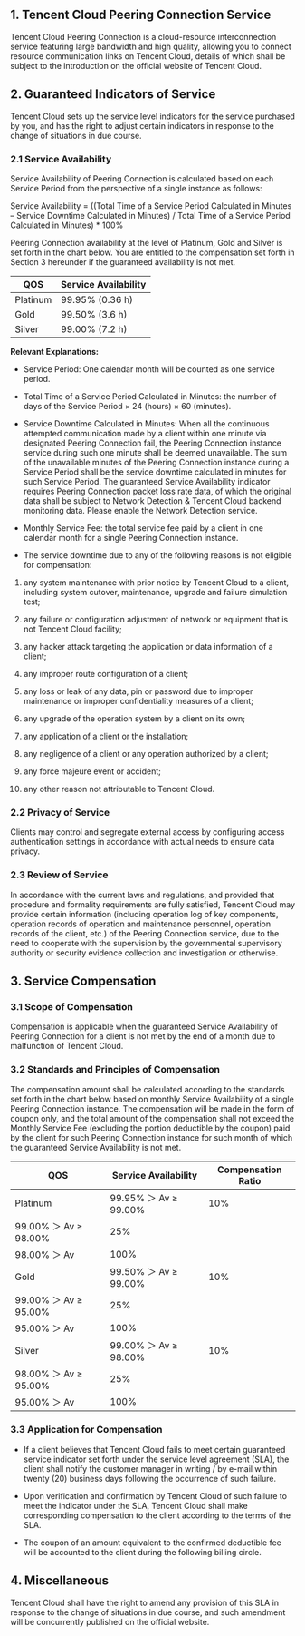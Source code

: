 ## **1.** **Tencent Cloud Peering Connection Service**

Tencent Cloud Peering Connection is a cloud-resource interconnection service featuring large bandwidth and high quality, allowing you to connect resource communication links on Tencent Cloud, details of which shall be subject to the introduction on the official website of Tencent Cloud.

## **2.** **Guaranteed Indicators of Service**

Tencent Cloud sets up the service level indicators for the service purchased by you, and has the right to adjust certain indicators in response to the change of situations in due course. 

### **2.1**  **Service Availability**

Service Availability of Peering Connection is calculated based on each Service Period from the perspective of a single instance as follows:

Service Availability = ((Total Time of a Service Period Calculated in Minutes – Service Downtime Calculated in Minutes) / Total Time of a Service Period Calculated in Minutes) * 100%

Peering Connection availability at the level of Platinum, Gold and Silver is set forth in the chart below.  You are entitled to the compensation set forth in Section 3 hereunder if the guaranteed availability is not met. 

| QOS      | Service   Availability |
| -------- | ---------------------- |
| Platinum | 99.95%   (0.36 h)      |
| Gold     | 99.50%   (3.6 h)       |
| Silver   | 99.00%   (7.2 h)       |

**Relevant Explanations:**

- Service Period: One calendar month will be counted as one service period.

- Total Time of a Service Period Calculated in Minutes: the number of days of the Service Period × 24 (hours) × 60 (minutes).

- Service Downtime Calculated in Minutes: When all the continuous attempted communication made by a client within one minute via designated Peering Connection fail, the Peering Connection instance service during such one minute shall be deemed unavailable.  The sum of the unavailable minutes of the Peering Connection instance during a Service Period shall be the service downtime calculated in minutes for such Service Period.  The guaranteed Service Availability indicator requires Peering Connection packet loss rate data, of which the original data shall be subject to Network Detection & Tencent Cloud backend monitoring data.  Please enable the Network Detection service. 

- Monthly Service Fee: the total service fee paid by a client in one calendar month for a single Peering Connection instance.

- The service downtime due to any of the following reasons is not eligible for compensation:

1. any system maintenance with prior notice by Tencent Cloud to a client, including system cutover, maintenance, upgrade and failure simulation test;

2. any failure or configuration adjustment of network or equipment that is not Tencent Cloud facility;

3. any hacker attack targeting the application or data information of a client;

4. any improper route configuration of a client;

5. any loss or leak of any data, pin or password due to improper maintenance or improper confidentiality measures of a client;

6. any upgrade of the operation system by a client on its own;

7. any application of a client or the installation;

8. any negligence of a client or any operation authorized by a client;

9. any force majeure event or accident; 

10. any other reason not attributable to Tencent Cloud.

### **2.2**  **Privacy of Service**

Clients may control and segregate external access by configuring access authentication settings in accordance with actual needs to ensure data privacy. 

### **2.3**  **Review of Service**

In accordance with the current laws and regulations, and provided that procedure and formality requirements are fully satisfied, Tencent Cloud may provide certain information (including operation log of key components, operation records of operation and maintenance personnel, operation records of the client, etc.) of the Peering Connection service, due to the need to cooperate with the supervision by the governmental supervisory authority or security evidence collection and investigation or otherwise.

## **3.** **Service Compensation**

### **3.1**  **Scope of Compensation**

Compensation is applicable when the guaranteed Service Availability of Peering Connection for a client is not met by the end of a month due to malfunction of Tencent Cloud.

### **3.2**  **Standards and Principles of Compensation**

The compensation amount shall be calculated according to the standards set forth in the chart below based on monthly Service Availability of a single Peering Connection instance.  The compensation will be made in the form of coupon only, and the total amount of the compensation shall not exceed the Monthly Service Fee (excluding the portion deductible by the coupon) paid by the client for such Peering Connection instance for such month of which the guaranteed Service Availability is not met. 

| QOS                       | Service   Availability    | Compensation   Ratio |
| ------------------------- | ------------------------- | -------------------- |
| Platinum                  | 99.95%   ＞   Av ≥ 99.00% | 10%                  |
| 99.00%   ＞   Av ≥ 98.00% | 25%                       |                      |
| 98.00%   ＞   Av          | 100%                      |                      |
| Gold                      | 99.50%   ＞   Av ≥ 99.00% | 10%                  |
| 99.00%   ＞   Av ≥ 95.00% | 25%                       |                      |
| 95.00%   ＞   Av          | 100%                      |                      |
| Silver                    | 99.00%   ＞   Av ≥ 98.00% | 10%                  |
| 98.00%   ＞   Av ≥ 95.00% | 25%                       |                      |
| 95.00%   ＞   Av          | 100%                      |                      |

### **3.3**  **Application for Compensation** 

- If a client believes that Tencent Cloud fails to meet certain guaranteed service indicator set forth under the service level agreement (SLA), the client shall notify the customer manager in writing / by e-mail within twenty (20) business days following the occurrence of such failure.

- Upon verification and confirmation by Tencent Cloud of such failure to meet the indicator under the SLA, Tencent Cloud shall make corresponding compensation to the client according to the terms of the SLA.

- The coupon of an amount equivalent to the confirmed deductible fee will be accounted to the client during the following billing circle.

## **4.** **Miscellaneous**

Tencent Cloud shall have the right to amend any provision of this SLA in response to the change of situations in due course, and such amendment will be concurrently published on the  official website.